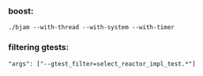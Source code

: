 ### boost:
    ./bjam --with-thread --with-system --with-timer

### filtering gtests:
    "args": ["--gtest_filter=select_reactor_impl_test.*"]
